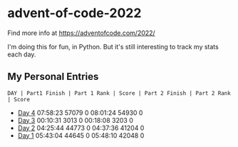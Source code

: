 # advent-of-code-2022

Find more info at https://adventofcode.com/2022/

I'm doing this for fun, in Python.  But it's still interesting to track my stats each day.

## My Personal Entries

    DAY | Part1 Finish | Part 1 Rank | Score | Part 2 Finish | Part 2 Rank | Score
*   [Day 4](Day4/README.md)   07:58:23  57079      0   08:01:24  54930      0
*   [Day 3](Day3/README.md)   00:10:31   3013      0   00:18:08   3203      0
*   [Day 2](Day2/README.md)   04:25:44  44773      0   04:37:36  41204      0
*   [Day 1](Day1/README.md)   05:43:04  44645      0   05:48:10  42048      0
